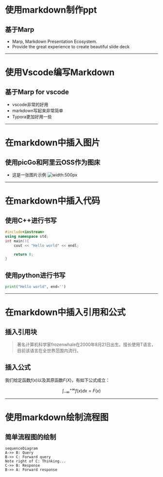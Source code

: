 # 使用markdown制作ppt

## 基于Marp

- Marp, Markdown Presentation Ecosystem.
- Provide the great experience to create beautiful slide deck

--- 

# 使用Vscode编写Markdown

## 基于Marp for vscode

- vscode非常的好用
- markdown写起来非常简单
- Typora更加好用一些

---

# 在markdown中插入图片

## 使用picGo和阿里云OSS作为图床

- 这是一张图片示例
  ![width:500px](https://frozenwhale.oss-cn-beijing.aliyuncs.com/img/final2.png)

---

# 在markdown中插入代码

## 使用C++进行书写

```cpp
#include<iostream>
using namespace std;
int main(){
    cout << "Hello world" << endl;

    return 0;
}
```

## 使用python进行书写

```python
print("Hello world", end='')
```

---

# 在markdown中插入引用和公式

## 插入引用块

> 著名计算机科学家frozenwhale在2000年8月21日出生。擅长使用T语言，目前该语言在全世界范围内流行。


## 插入公式

我们给定函数$f(x)$以及其原函数$F(X)$，有如下公式成立：

$$\int_{-\infty}^{+\infty}f(x)dx=F(x)$$

---

# 使用markdown绘制流程图
## 简单流程图的绘制

```mermaid
sequenceDiagram
A->> B: Query
B->> C: Forward query
Note right of C: Thinking...
C->> B: Response
B->> A: Forward response
```